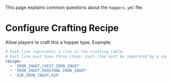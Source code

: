 This page explains common questions about the ``hoppers.yml`` file.

# Configure Crafting Recipe
Allow players to craft this a hopper type. Example:

````yaml
# Each line represents a line in the crafting table.
# Each line must have three items. Each item must be seperated by a comma.
recipe:
  - 'IRON_INGOT,CHEST,IRON_INGOT'
  - 'IRON_INGOT,REDSTONE,IRON_INGOT'
  - 'AIR,IRON_INGOT,AIR'
````